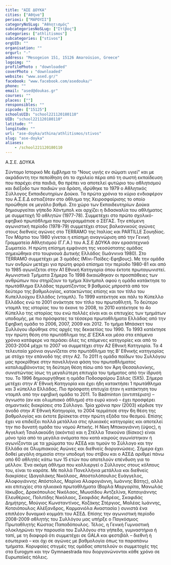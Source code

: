 ```yaml
---
title: "ΑΣΕ ΔΟΥΚΑ"
cities: ["Αθήνα"]
perioxi: ["ΜΑΡΟΥΣΙ"]
categoryNoSLug: "Αθλητισμός"
subcategoriesNoSLug: ["Στίβος"]
categories: ["athlitismos"]
subcategories: ["stivos"]
orgUID: ""
organisation: ""
orgurl: "-"
address: "Mesogeion 151, 15126 Amaroúsion, Greece"
logoimg: ""
profilePhoto : "downloaded"
coverPhoto : "downloaded"
website: "www.ased.gr/"
facebook: "www.facebook.com/asedouka/"
phone: ""
email: "ased@doukas.gr"
courses: ""
places: [""]
rensponsibles: ""
zipcode: ["15125"]
schoolsUID: "school221120180110"
UID: "school221120180110"
latitude: ""
longitude: ""
url: "ase-doyka/athina/athlitismos/stivos"
slug: "ase-doyka"
aliases:
    - /school221120180110
---
```



Α.Σ.Ε. ΔΟΥΚΑ

Σύντομο Ιστορικό Με έμβλημα το &quot;Νους υγιής εν σώματι υγιεί&quot; και με ακράδαντη την πεποίθηση ότι το σχολείο πέρα από τη σωστή εκπαίδευση που παρέχει στα παιδιά, θα πρέπει να αποτελεί φυτώριο του αθλητισμού και διέξοδο των παιδιών για δράση, ιδρύθηκε το 1979 ο Αθλητικός Σύλλογος Εκπαιδευτηρίων Δούκα. Τα πρώτα χρόνια το κύριο ενδιαφέρον του Α.Σ.Ε.Δ εστιαζόταν στο άθλημα της Χειροσφαίρισης το οποίο προώθησε σε μεγάλο βαθμό. Στο χώρο των Εκπαιδευτηρίων Δούκα δημιουργείται γήπεδο Χάντμπολ και αρχίζει η διδασκαλία του αθλήματος με συμμετοχή 10 αθλητών (1977-78). Συμμετέχει στο πρώτο σχολικό-εφηβικό πρωτάθλημα που προγραμμάτισε ο ΣΕΓΑΣ. Την επόμενη αγωνιστική περίοδο (1978-79) συμμετέχει στους βαλκανικούς αγώνες στους διεθνείς αγώνες στο TERRAMO της Ιταλίας και PARTILLE Σουηδίας. Τον Μάρτιο του 1980 γίνεται η επίσημη αναγνώριση από την Γενική Γραμματεία Αθλητισμού (Γ.Γ.Α.) του Α.Σ.Ε ΔΟΥΚΑ σαν ερασιτεχνικό Σωματείο. Η πρώτη επίσημη εμφάνιση της νεοσύστατης ομάδας σημειώθηκα στο τουρνουά Δυτικής Ελλάδος (Ιωάννινα 1980). Στο TERRAMO συμμετέχει με 3 ομάδες (Μίνι-Παίδες-Εφηβους). Με την ομάδα των ανδρών μετέχει για πρώτη φορά επίσημα την περίοδο 1980-81 και από το 1985 αγωνίζεται στην Α1 Εθνική Κατηγορία όπου έκτοτε πρωταγωνιστεί. Αγωνιστικά Τμήματα Σήμερα Το 1998 δικαιώθηκαν οι προσπάθειες των ανθρώπων που στηρίζουν το τμήμα Χάντμπολ αφού η ομάδα κατάκτησε το πρωτάθλημα Ελλάδας τερματίζοντας 9 βαθμούς μπροστά από τον δεύτερο της βαθμολογίας, κατακτώντας επίσης και τον τίτλο του Κυπελλούχου Ελλάδος (νταμπλ). Το 1999 κατέκτησε και πάλι το Κύπελλο Ελλάδος ενώ το 2001 ανάκτησε τον τίτλο του πρωταθλητή. Το δεύτερο νταμπλ της ιστορίας του το έκανε το 2008, το 2010 κατέκτησε το 4ο Κύπελλο της ιστορίας του ενώ πολλές είναι και οι επιτυχίες των τμημάτων υποδομής, με πιο πρόσφατες τα τέσσερα πρωταθλήματα Ελλάδας από την Εφηβική ομάδα το 2006, 2007, 2009 και 2012. Το τμήμα Μπάσκετ του Συλλόγου ιδρύθηκε στις αρχές της δεκαετίας του 1990. Το 1993 κατέκτησε την πρώτη θέση στο πρωτάθλημα της Δ’ ΕΣΚΑ και μέσα στα επόμενα χρόνια κατάφερε να περάσει όλες τις επόμενες κατηγορίες και από το 2003-2004 μέχρι το 2007 να συμμετέχει στην Α2 Εθνική Κατηγορία. Τα 4 τελευταία χρόνια αγωνίζεται στο πρωτάθλημα της Β’ Εθνικής κατηγορίας με στόχο την επάνοδό της στην Α2. Το 2011 η ομάδα παίδων του Συλλόγου μας προκρίθηκε στην πανελλήνια φάση του πρωταθλήματος καταλαμβάνοντας τη δεύτερη θέση πίσω από τον Άρη Θεσσαλονίκης, συνιστώντας ίσως τη μεγαλύτερη επιτυχία του τμήματος από την ίδρυσή του. Το 1996 δημιουργήθηκε η ομάδα Ποδοσφαίρου Σάλας (5Χ5). Σήμερα μετέχει στην Α’ Εθνική Κατηγορία και έχει ήδη κατακτήσει 1 πρωτάθλημα και 3 κύπελλα Ελλάδας. Πιο πρόσφατη επιτυχία ήταν η κατάκτηση του νταμπλ από την εφηβική ομάδα το 2011. Το Badminton (αντιπτέριση) – άγνωστο (αν και ολυμπιακό άθλημα) στο ευρύ κοινό – έχει προσφέρει σημαντικές διακρίσεις στο Σύλλογο. Τρία χρόνια πριν (2003) κέρδισε την άνοδό στην Α’ Εθνική Κατηγορία, το 2004 τερμάτισε στην 6η θέση της βαθμολογίας και έκτοτε βρίσκεται στην πρώτη εξάδα του θεσμού. Επίσης έχει να επιδείξει πολλά μετάλλια στις ηλικιακές κατηγορίες και αποτελεί την πιο δυνατή ομάδα του νομού Αττικής. Η Νίκη Μπακογιάννη (ύψος), η Αγγελική Τσιολακούδη (ακόντιο) και η Στέλλα Τσικούνα (δίσκος) είναι μόνο τρία από τα μεγάλα ονόματα που κατά καιρούς αγωνίστηκαν ή αγωνίζονται με τα χρώματα του ΑΣΕΔ και τιμούν το Σύλλογο και την Ελλάδα σε Ολυμπιακούς Αγώνες και διεθνείς διοργανώσεις. Σήμερα έχει δοθεί μεγάλη σημασία στην υποδομή του στίβου και ο ΑΣΕΔ αριθμεί πάνω από 60 αθλητές κάτω των 15 ετών που αποτελούν επένδυση για το μέλλον. Ένα ακόμη άθλημα που καλλιεργεί ο Σύλλογος στους κόλπους του, είναι το καράτε. Με πολλά Πανελλήνια μετάλλια και διεθνείς διακρίσεις (Δαγαλάκης Νικόλαος, Αποστολόπουλος Ευάγγελος, Αλοφογιάννης Απόστολος, Μαρίνα Αλαφογιάννη, Ιωάννης Βάτης), αλλά και επιτυχίες στα ηλικιακά πρωταθλήματα (Βαρλά Μαργαρίτα, Μανωλάς Ιάκωβος, Δρακόπουλος Νικόλαος, Μωυσίδου Αντζελίνα, Κατσιγιάννης Ελευθέριος, Πολιτίδης Νικόλαος, Σκαφιδάς Ανδρέας, Σκαφιδάς Δημήτρης, Μούγιος Κωνσταντίνος, Κοζάκης Στέργιος, Μαλέας Ιωάννης, Κοτσιόπουλος Αλέξανδρος, Καρμανιόλα Αναστασία ) συνιστά ένα επιπλέον δυναμικό κομμάτι του ΑΣΕΔ. Επίσης την αγωνιστική περίοδο 2008-2009 αθλητής του Συλλόγου μας υπήρξε ο Παγκόσμιος Πρωταθλητής Κώστας Παπαδόπουλος. Τέλος, η Γενική Γυμναστική ολοκληρώνει την παρουσία του Συλλόγου στα γήπεδα, γυμναστήρια ή ταπί, με τη διαφορά ότι συμμετέχει σε GALA και φεστιβάλ – διεθνή ή εσωτερικά – και όχι σε αγώνες με βαθμολογία όπως τα παραπάνω τμήματα. Κορυφαίες στιγμές της ομάδας αποτελούν οι συμμετοχές της στα Eurogym και την Gymnaestrada που διοργανώνονται κάθε χρόνο σε Ευρωπαϊκές πόλεις.